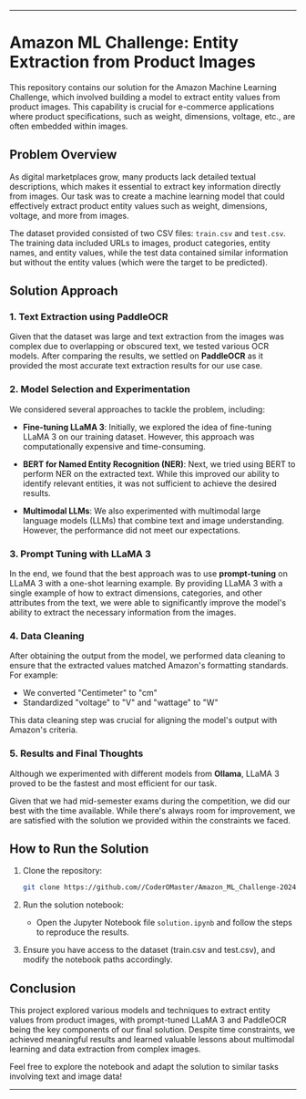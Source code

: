 
---

# Amazon ML Challenge: Entity Extraction from Product Images

This repository contains our solution for the Amazon Machine Learning Challenge, which involved building a model to extract entity values from product images. This capability is crucial for e-commerce applications where product specifications, such as weight, dimensions, voltage, etc., are often embedded within images.

## Problem Overview

As digital marketplaces grow, many products lack detailed textual descriptions, which makes it essential to extract key information directly from images. Our task was to create a machine learning model that could effectively extract product entity values such as weight, dimensions, voltage, and more from images. 

The dataset provided consisted of two CSV files: `train.csv` and `test.csv`. The training data included URLs to images, product categories, entity names, and entity values, while the test data contained similar information but without the entity values (which were the target to be predicted).

## Solution Approach

### 1. Text Extraction using PaddleOCR
Given that the dataset was large and text extraction from the images was complex due to overlapping or obscured text, we tested various OCR models. After comparing the results, we settled on **PaddleOCR** as it provided the most accurate text extraction results for our use case.

### 2. Model Selection and Experimentation

We considered several approaches to tackle the problem, including:

- **Fine-tuning LLaMA 3**: Initially, we explored the idea of fine-tuning LLaMA 3 on our training dataset. However, this approach was computationally expensive and time-consuming.
  
- **BERT for Named Entity Recognition (NER)**: Next, we tried using BERT to perform NER on the extracted text. While this improved our ability to identify relevant entities, it was not sufficient to achieve the desired results.

- **Multimodal LLMs**: We also experimented with multimodal large language models (LLMs) that combine text and image understanding. However, the performance did not meet our expectations.

### 3. Prompt Tuning with LLaMA 3

In the end, we found that the best approach was to use **prompt-tuning** on LLaMA 3 with a one-shot learning example. By providing LLaMA 3 with a single example of how to extract dimensions, categories, and other attributes from the text, we were able to significantly improve the model's ability to extract the necessary information from the images.

### 4. Data Cleaning

After obtaining the output from the model, we performed data cleaning to ensure that the extracted values matched Amazon's formatting standards. For example:
- We converted "Centimeter" to "cm"
- Standardized "voltage" to "V" and "wattage" to "W"

This data cleaning step was crucial for aligning the model's output with Amazon's criteria.

### 5. Results and Final Thoughts

Although we experimented with different models from **Ollama**, LLaMA 3 proved to be the fastest and most efficient for our task. 

Given that we had mid-semester exams during the competition, we did our best with the time available. While there's always room for improvement, we are satisfied with the solution we provided within the constraints we faced.

## How to Run the Solution

1. Clone the repository:
   ```bash
   git clone https://github.com//CoderOMaster/Amazon_ML_Challenge-2024
   ```

2. Run the solution notebook:
   - Open the Jupyter Notebook file `solution.ipynb` and follow the steps to reproduce the results.
   
3. Ensure you have access to the dataset (train.csv and test.csv), and modify the notebook paths accordingly.

## Conclusion

This project explored various models and techniques to extract entity values from product images, with prompt-tuned LLaMA 3 and PaddleOCR being the key components of our final solution. Despite time constraints, we achieved meaningful results and learned valuable lessons about multimodal learning and data extraction from complex images.

Feel free to explore the notebook and adapt the solution to similar tasks involving text and image data!

---

